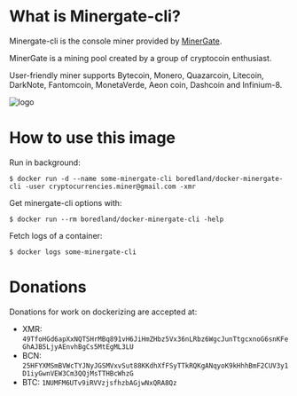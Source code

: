 # What is Minergate-cli?

Minergate-cli is the console miner provided by [MinerGate](http://rebrand.ly/minergate).

MinerGate is a mining pool created by a group of cryptocoin enthusiast.

User-friendly miner supports Bytecoin, Monero, Quazarcoin, Litecoin, DarkNote, Fantomcoin, MonetaVerde, Aeon coin, Dashcoin and Infinium-8.

![logo](https://scontent.cdninstagram.com/t51.2885-19/s150x150/11939576_895926810497744_2081713499_a.jpg)

# How to use this image

Run in background:

```console
$ docker run -d --name some-minergate-cli boredland/docker-minergate-cli -user cryptocurrencies.miner@gmail.com -xmr
```

Get minergate-cli options with:

```console
$ docker run --rm boredland/docker-minergate-cli -help
```

Fetch logs of a container:

```console
$ docker logs some-minergate-cli
```

# Donations

Donations for work on dockerizing are accepted at:

- XMR: `49TfoHGd6apXxNQTSHrMBq891vH6JiHmZHbz5Vx36nLRbz6WgcJunTtgcxnoG6snKFeGhAJB5LjyAEnvhBgCs5MtEgML3LU`
- BCN: `25HFYXMSmBVWcTYJNyJGSMVxvSut88KKdhXfFSyTTkRQKgANqyoK9kHhhBmF2CUV3y1D1iyGwnVEW3Cm3QQjMsTTHBcWhzG`
- BTC: `1NUMFM6UTv9iRVVzjsfhzbAGjwNxQRA8Qz`
